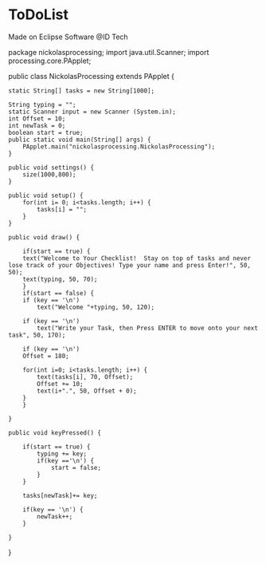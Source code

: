 # ToDoList
Made on Eclipse Software @ID Tech

package nickolasprocessing;
import java.util.Scanner;
import processing.core.PApplet;


public class NickolasProcessing extends PApplet {
	
	static String[] tasks = new String[1000];
	
	String typing = "";
	static Scanner input = new Scanner (System.in);
	int Offset = 10;
	int newTask = 0;
	boolean start = true;
	public static void main(String[] args) {
		PApplet.main("nickolasprocessing.NickolasProcessing");
	}
	
	public void settings() {
		size(1000,800);
	}
	
	public void setup() {
		for(int i= 0; i<tasks.length; i++) {
			tasks[i] = "";
		}
	}

	public void draw() {
		
		if(start == true) {
		text("Welcome to Your Checklist!  Stay on top of tasks and never lose track of your Objectives! Type your name and press Enter!", 50, 50);
		text(typing, 50, 70);
		}
		if(start == false) {
		if (key == '\n')
			text("Welcome "+typing, 50, 120);
		
		if (key == '\n')
			text("Write your Task, then Press ENTER to move onto your next task", 50, 170);
		
		if (key == '\n')
		Offset = 180;
		
		for(int i=0; i<tasks.length; i++) {
			text(tasks[i], 70, Offset);
			Offset += 10;
			text(i+".", 50, Offset + 0);
		}
		}
		
	}
	
	public void keyPressed() {
		
		if(start == true) {
			typing += key;
			if(key =='\n') {
				start = false;
			}
		}
		
		tasks[newTask]+= key;
		
		if(key == '\n') {
			newTask++;
		}
			
	}
}
